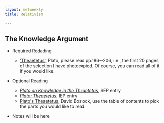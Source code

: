 ```yaml
---
layout: metweekly
title: Relativism

---
```


## The Knowledge Argument

+ Required Redading
	+ ['Theaetetus',](Theaetetus.pdf) Plato, please read pp.186--206, i.e., the first 20 pages of the selection I have photocopied. Of course, you can read all of it if you would like.

+ Optional Reading
	+ [*Plato on Knowledge in the Theaetetus*,](https://plato.stanford.edu/entries/plato-theaetetus/) SEP entry
	+ [*Plato: Theaetetus*,](http://www.iep.utm.edu/theatetu/) IEP entry
	+ [Plato's Theaetetus,](Bostock.pdf) David Bostock, use the table of contents to pick the parts you would like to read.

+ Notes will be here